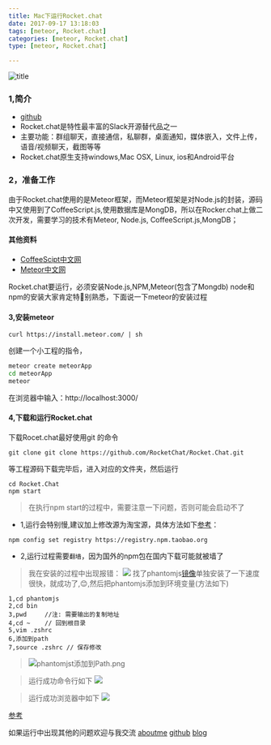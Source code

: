```yaml
---
title: Mac下运行Rocket.chat
date: 2017-09-17 13:18:03
tags: [meteor, Rocket.chat]
categories: [meteor, Rocket.chat]
type: [meteor, Rocket.chat]

---
```

![title](http://oo4xdz5i0.bkt.clouddn.com/rocketLogo.png-blogImg)
<!--more-->
### 1,简介
- [github](https://github.com/RocketChat/Rocket.Chat)
- Rocket.chat是特性最丰富的Slack开源替代品之一
- 主要功能：群组聊天，直接通信，私聊群，桌面通知，媒体嵌入，文件上传，语音/视频聊天，截图等等
- Rocket.chat原生支持windows,Mac OSX, Linux, ios和Android平台

### 2，准备工作
由于Rocket.chat使用的是Meteor框架，而Meteor框架是对Node.js的封装，源码中又使用到了CoffeeScript.js,使用数据库是MongDB，所以在Rocker.chat上做二次开发，需要学习的技术有Meteor, Node.js, CoffeeScript.js,MongDB；
#### 其他资料
- [CoffeeScipt中文网](http://coffee-script.org/)
- [Meteor中文网](http://zh.discovermeteor.com)

Rocket.chat要运行，必须安装Node.js,NPM,Meteor(包含了Mongdb)
node和npm的安装大家肯定特别熟悉，下面说一下meteor的安装过程
#### 3,安装meteor
```
curl https://install.meteor.com/ | sh
```
创建一个小工程的指令，
```bash
meteor create meteorApp
cd meteorApp
meteor

```
在浏览器中输入：http://localhost:3000/
#### 4,下载和运行Rocket.chat
下载Rocet.chat最好使用git 的命令
```
git clone git clone https://github.com/RocketChat/Rocket.Chat.git
```
等工程源码下载完毕后，进入对应的文件夹，然后运行
```
cd Rocket.Chat
npm start
```
> 在执行npm start的过程中，需要注意一下问题，否则可能会启动不了
- 1,运行会特别慢,建议加上修改源为淘宝源，具体方法如下[参考](http://blog.csdn.net/bugall/article/details/45765979)：

```
npm config set registry https://registry.npm.taobao.org
```
- 2,运行过程需要`翻墙`，因为国外的npm包在国内下载可能就被墙了

> 我在安装的过程中出现报错：
 ![](http://oo4xdz5i0.bkt.clouddn.com/phantomjs-error.png)
 找了phantomjs[镜像](https://npm.taobao.org/mirrors/phantomjs)单独安装了一下速度很快，就成功了,😊,然后把phantomjs添加到环境变量(方法如下)
```
1,cd phantomjs
2,cd bin
3,pwd     //注: 需要输出的复制地址
4,cd ~    // 回到根目录
5,vim .zshrc
6,添加到path
7,source .zshrc // 保存修改
```
> ![phantomjst添加到Path.png](http://upload-images.jianshu.io/upload_images/3297464-b97ab1ba31b426eb.png?imageMogr2/auto-orient/strip%7CimageView2/2/w/1240)

> 运行成功命令行如下
![](http://oo4xdz5i0.bkt.clouddn.com/rocketChatSucess.png)

> 运行成功浏览器中如下
 ![](http://oo4xdz5i0.bkt.clouddn.com/rocketChat.png)

[参考](http://blog.csdn.net/u011619283/article/details/52971473)


如果运行中出现其他的问题欢迎与我交流
[aboutme](http://wangyaxing.deercv.com/)
[github](https://github.com/funnycoderstar)
[blog](http://wangyaxing.cn/2017/09/01/wxapp/#more)
